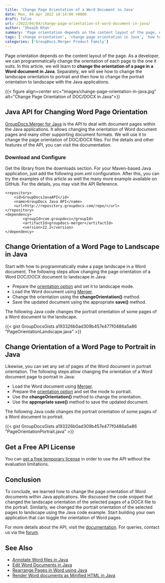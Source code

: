 ```yaml
---
title: 'Change Page Orientation of a Word Document in Java'
date: Mon, 04 Apr 2022 14:14:00 +0000
draft: false
url: /2022/04/04/change-page-orientation-of-word-document-in-java/
author: 'Shoaib Khan'
summary: 'Page orientation depends on the content layout of the page. As a developer, we can programmatically change the orientation of each page to the one it suits. In this article, we will learn to **change the orientation of a page in a Word document in Java**. Separately, we will see how to change the landscape orientation to portrait and then how to change the portrait orientation to landscape with the Java applications.'
tags: ['change orientation', 'change page orientation in Java', 'how to change the orientation of one page in word', 'how to make one page landscape in word', 'landscape to portrait', 'portrait to landscape in java']
categories: ['GroupDocs.Merger Product Family']
---
```


Page orientation depends on the content layout of the page. As a developer, we can programmatically change the orientation of each page to the one it suits. In this article, we will learn to **change the orientation of a page in a Word document in Java**. Separately, we will see how to change the landscape orientation to portrait and then how to change the portrait orientation to landscape with the Java applications.

{{< figure align=center src="images/change-page-orientation-in-java.jpg" alt="Change Page Orientation of DOC/DOCX in Java">}}

## Java API for Changing Word Page Orientation

[GroupDocs.Merger for Java][1] is the API to deal with document pages within the Java applications. It allows changing the orientation of Word document pages and many other supporting document formats. We will use it to change the page orientation of DOC/DOCX files. For the details and other features of the API, you can visit the documentation.

### Download and Configure

Get the library from the downloads section. For your Maven-based Java application, just add the following pom.xml configuration. After this, you can try the examples of this article as well the many more example available on GitHub. For the details, you may visit the API Reference.

```
<repository>
	<id>GroupDocsJavaAPI</id>
	<name>GroupDocs Java API</name>
	<url>http://repository.groupdocs.com/repo/</url>
</repository>
<dependency>
        <groupId>com.groupdocs</groupId>
        <artifactId>groupdocs-merger</artifactId>
        <version>22.2</version> 
</dependency>
```
## Change Orientation of a Word Page to Landscape in Java

Start with how to programmatically make a page landscape in a Word document. The following steps allow changing the page orientation of a Word DOC/DOCX document to landscape in Java:

- Prepare the [orientation option][8] and set it to landscape mode.
- Load the Word document using [Merger][7].
- Change the orientation using the **changeOrientation()** method.
- Save the updated document using the appropriate **save()** method.

The following Java code changes the portrait orientation of some pages of a Word document to the landscape.

{{< gist GroupDocsGists a193326b0ad309b457e477f0486a5a86 "PageOrientationLandscape.java" >}}

## Change Orientation of a Word Page to Portrait in Java
Likewise, you can set any set of pages of the Word document in portrait orientation. The following steps allow changing the orientation of a Word document page to portrait in Java:

- Load the Word document using [Merger][7].
- Prepare the [orientation option][8] and set the mode to portrait.
- Use the **changeOrientation()** method to change the orientation.
- Use the **appropriate save()** method to save the updated document.

The following Java code changes the portrait orientation of some pages of a Word document to portrait.

{{< gist GroupDocsGists a193326b0ad309b457e477f0486a5a86 "PageOrientationPortrait.java" >}}

## Get a Free API License
You can [get a free temporary license][9] in order to use the API without the evaluation limitations.

## Conclusion
To conclude, we learned how to change the page orientation of Word documents within Java applications. We discussed the code snippet that changed the landscape orientation of the selected pages of a DOCX file to the portrait. Similarly, we changed the portrait orientation of the selected pages to landscape using the Java code example. Start building your own application that can toggle the orientation of Word pages.

For more details about the API, visit the [documentation][3]. For queries, contact us via the [forum][10].

## See Also
- [Annotate Word files in Java][11]
- [Edit Word Documents in Java][12]
- [Rearrange Pages in Word using Java][13]
- [Render Word documents as Minified HTML in Java][14]

[1]: https://products.groupdocs.com/merger/java/
[2]: https://downloads.groupdocs.com/merger
[3]: https://docs.groupdocs.com/merger/java/
[4]: https://docs.groupdocs.com/merger/java/supported-document-formats/
[5]: https://github.com/groupdocs-merger
[6]: https://apireference.groupdocs.com/merger/java
[7]: https://apireference.groupdocs.com/merger/java/com.groupdocs.merger/Merger
[8]: https://apireference.groupdocs.com/merger/java/com.groupdocs.merger.domain.options/OrientationOptions
[9]: https://purchase.groupdocs.com/temporary-license
[10]: https://forum.groupdocs.com/
[11]: https://blog.groupdocs.com/2022/03/19/annotate-word-documents-in-java/
[12]: https://blog.groupdocs.com/2022/03/30/edit-word-documents-in-java/
[13]: https://blog.groupdocs.com/2022/03/01/move-word-pages-using-java/
[14]: https://blog.groupdocs.com/2022/03/04/render-word-documents-as-minified-html-in-java/